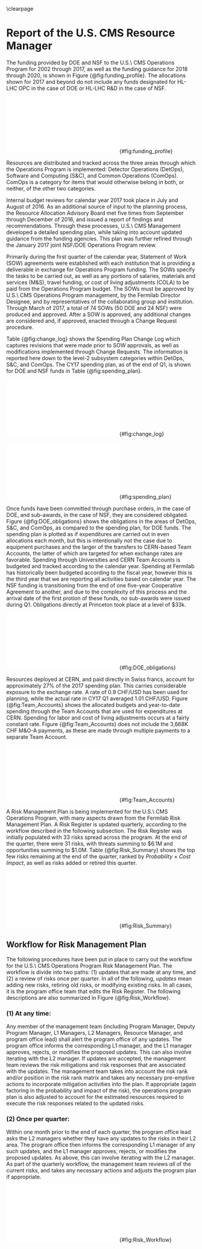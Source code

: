 \clearpage

# Report of the U.S. CMS Resource Manager

The funding provided by DOE and NSF to the U.S.\ CMS Operations Program for 2002 through 2017, as well as the funding guidance for 2018 through 2020, is shown in Figure {@fig:funding_profile}.  The allocations shown for 2017 and beyond do not include any funds designated for HL-LHC OPC in the case of DOE or HL-LHC R&D in the case of NSF.

![The annual U.S.\ CMS Operations Program funding provided by DOE and NSF.  For 2002 through 2017 the chart shows the actual funding, while for 2018 onward the current funding guidance is shown.](figures/CY17_Funding_Profile.pdf){#fig:funding_profile}

Resources are distributed and tracked across the three areas through which the Operations Program is implemented:  Detector Operations (DetOps), Software and Computing (S&C), and Common Operations (ComOps). ComOps is a category for items that would otherwise belong in both, or neither, of the other two categories.

Internal budget reviews for calendar year 2017 took place in July and August of 2016.  As an additional source of input to the planning process, the Resource Allocation Advisory Board met five times from September through December of 2016, and issued a report of findings and recommendations.  Through these processes, U.S.\ CMS Management developed a detailed spending plan, while taking into account updated guidance from the funding agencies.  This plan was further refined through the January 2017 joint NSF/DOE Operations Program review.

Primarily during the first quarter of the calendar year, Statement of Work (SOW) agreements were established with each institution that is providing a deliverable in exchange for Operations Program funding.  The SOWs specify the tasks to be carried out, as well as any portions of salaries, materials and services (M&S), travel funding, or cost of living adjustments (COLA) to be paid from the Operations Program budget.  The SOWs must be approved by U.S.\ CMS Operations Program management, by the Fermilab Director Designee, and by representatives of the collaborating group and institution.  Through March of 2017, a total of 74 SOWs (50 DOE and 24 NSF) were produced and approved.  After a SOW is approved, any additional changes are considered and, if approved, enacted through a Change Request procedure.

Table {@fig:change_log} shows the Spending Plan Change Log which captures revisions that were made prior to SOW approvals, as well as modifications implemented through Change Requests.  The information is reported here down to the level-2 subsystem categories within DetOps, S&C, and ComOps.  The CY17 spending plan, as of the end of Q1, is shown for DOE and NSF funds in Table {@fig:spending_plan}.

![Spending Plan Change Log for CY17 Q1.](figures/CY17Q1_Change_Log.pdf){#fig:change_log}

![Spending plan at the end of CY17 Q1, for funds from DOE, NSF, and the total.](figures/CY17Q1_Spending_Plan.pdf){#fig:spending_plan}

Once funds have been committed through purchase orders, in the case of DOE, and sub-awards, in the case of NSF, they are considered obligated.  Figure {@fig:DOE_obligations} shows the obligations in the areas of DetOps, S&C, and ComOps, as compared to the spending plan, for DOE funds.  The spending plan is plotted as if expenditures are carried out in even allocations each month, but this is intentionally not the case due to equipment purchases and the larger of the transfers to CERN-based Team Accounts, the latter of which are targeted for when exchange rates are favorable.  Spending through Universities and CERN Team Accounts is budgeted and tracked according to the calendar year.  Spending at Fermilab has historically been budgeted according to the fiscal year, however this is the third year that we are reporting all activities based on calendar year.  The NSF funding is transitioning from the end of one five-year Cooperative Agreement to another, and due to the complexity of this process and the arrival date of the first protion of these funds, no sub-awards were issued during Q1.  Obligations directly at Princeton took place at a level of $33k.

![Obligations and spending plan for DOE funds.  The spending plan is indicated with the assumption of equal monthly increments just as a rough guide.](figures/CY17Q1_DOE_Obligations.pdf){#fig:DOE_obligations}

Resources deployed at CERN, and paid directly in Swiss francs, account for approximately 27% of the 2017 spending plan.  This carries considerable exposure to the exchange rate.  A rate of 0.9 CHF/USD has been used for planning, while the actual rate in CY17 Q1 averaged 1.01 CHF/USD.  Figure {@fig:Team_Accounts} shows the allocated budgets and year-to-date spending through the Team Accounts that are used for expenditures at CERN.  Spending for labor and cost of living adjustments occurs at a fairly constant rate.  Figure {@fig:Team_Accounts} does not include the 3,668K CHF M&O-A payments, as these are made through multiple payments to a separate Team Account.
<!---
 Source for exchange rate average:
 http://www.oanda.com/currency/historical-rates/
 Go to historical, Enter USD and CHF, select dates, and look at *Table* to get the average
-->

![Budget plan and year-to-date spending, in Swiss francs, through DetOps (top), ComOps (middle), and S&C (bottom) Team Accounts.](figures/CY17Q1_TA_All.pdf){#fig:Team_Accounts}


A Risk Management Plan is being implemented for the U.S.\ CMS Operations Program, with many aspects drawn from the Fermilab Risk Management Plan.  A Risk Register is updated quarterly, according to the workflow described in the following subsection.  The Risk Register was initially populated with 33 risks spread across the program.  At the end of the quarter, there were 31 risks, with threats summing to $6.1M and opportunities summing to $1.0M.  Table {@fig:Risk_Summary} shows the top few risks remaining at the end of the quarter, ranked by *Probability* $\times$ *Cost Impact*, as well as risks added or retired this quarter.

![Summary of the U.S.\ CMS Operations Program Risk Register.  Only the top few risks are shown,
as well as risks that were added and retired this quarter.](figures/CY17Q1_Risk_Summary.pdf){#fig:Risk_Summary}

## Workflow for Risk Management Plan

The following procedures have been put in place to carry out the workflow for the U.S.\ CMS Operations Program Risk Management Plan.  The workflow is divide into two paths:  (1) updates that are made at any time, and (2) a review of risks once per quarter.  In all of the following, *updates* mean adding new risks, retiring old risks, or modifying existing risks.  In all cases, it is the program office team that edits the Risk Register.  The following descriptions are also summarized in Figure {@fig:Risk_Workflow}.

### (1) At any time:

Any member of the management team (including Program Manager, Deputy Program Manager, L1 Managers, L2 Managers, Resource Manager, and program office lead) shall alert the program office of any updates.  The program office informs the corresponding L1 manager, and the L1 manager approves, rejects, or modifies the proposed updates.  This can also involve iterating with the L2 manager.  If updates are accepted, the management team reviews the risk mitigations and risk responses that are associated with the updates.  The management team takes into account the risk rank and/or position in the risk rank matrix and takes any necessary pre-emptive actions to incorporate mitigation activities into the plan.  If appropriate (again factoring in the probability and impact of the risk), the operations program plan is also adjusted to account for the estimated resources required to execute the risk responses related to the updated risks.

### (2) Once per quarter:

Within one month prior to the end of each quarter, the program office lead asks the L2 managers whether they have any updates to the risks in their L2 area.  The program office then informs the corresponding L1 manager of any such updates, and the L1 manager approves, rejects, or modifies the proposed updates.  As above, this can involve iterating with the L2 manager.  As part of the quarterly workflow, the management team reviews *all* of the current risks, and takes any necessary actions and adjusts the program plan if appropriate.

![Summary of the two Risk Management Plan workflow paths.](figures/USCMS_Risk_Workflow_figure.pdf){#fig:Risk_Workflow}

